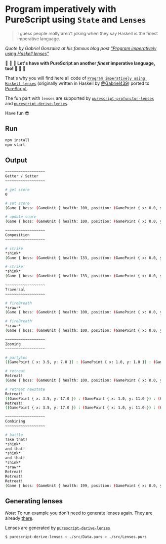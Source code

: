 # Program imperatively with PureScript using `State` and `Lenses`

> I guess people really aren't joking when they say Haskell is the finest imperative language.

_Quote by Gabriel Gonzalez at his famous blog post ["Program imperatively using Haskell lenses"](http://www.haskellforall.com/2013/05/program-imperatively-using-haskell.html)_

:space_invader: :space_invader: :space_invader: **Let's have with PureScript an another _finest_ imperative language, too!** :space_invader: :space_invader: :space_invader:

That's why you will find here all code of [`Program imperatively using Haskell lenses`](http://www.haskellforall.com/2013/05/program-imperatively-using-haskell.html) (originally written in Haskell by [@Gabriel439](https://github.com/Gabriel439)) ported to  [PureScript](http://www.purescript.org/).

The fun part with `lenses` are supported by  [`purescript-profunctor-lenses`](https://github.com/purescript-contrib/purescript-profunctor-lenses/) and [`purescript-derive-lenses`](https://github.com/paf31/purescript-derive-lenses).

Have fun :sunglasses:


## Run

```bash
npm install
npm start
```

## Output

```bash
~~~~~~~~~~~~~~~~~~
Getter / Setter
~~~~~~~~~~~~~~~~~~

# get score
0

# set score
(Game { boss: (GameUnit { health: 100, position: (GamePoint { x: 0.0, y: 0.0 }) }), score: 10000, units: [(GameUnit { health: 10, position: (GamePoint { x: 3.5, y: 7.0 }) }),(GameUnit { health: 15, position: (GamePoint { x: 1.0, y: 1.0 }) }),(GameUnit { health: 8, position: (GamePoint { x: 0.0, y: 2.1 }) })] })

# update score
(Game { boss: (GameUnit { health: 100, position: (GamePoint { x: 0.0, y: 0.0 }) }), score: 222, units: [(GameUnit { health: 10, position: (GamePoint { x: 3.5, y: 7.0 }) }),(GameUnit { health: 15, position: (GamePoint { x: 1.0, y: 1.0 }) }),(GameUnit { health: 8, position: (GamePoint { x: 0.0, y: 2.1 }) })] })

~~~~~~~~~~~~~~~~~~
Composition
~~~~~~~~~~~~~~~~~~

# strike
*shink*
(Game { boss: (GameUnit { health: 133, position: (GamePoint { x: 0.0, y: 0.0 }) }), score: 0, units: [(GameUnit { health: 10, position: (GamePoint { x: 3.5, y: 7.0 }) }),(GameUnit { health: 15, position: (GamePoint { x: 1.0, y: 1.0 }) }),(GameUnit { health: 8, position: (GamePoint { x: 0.0, y: 2.1 }) })] })

# strike'
*shink*
(Game { boss: (GameUnit { health: 133, position: (GamePoint { x: 0.0, y: 0.0 }) }), score: 0, units: [(GameUnit { health: 10, position: (GamePoint { x: 3.5, y: 7.0 }) }),(GameUnit { health: 15, position: (GamePoint { x: 1.0, y: 1.0 }) }),(GameUnit { health: 8, position: (GamePoint { x: 0.0, y: 2.1 }) })] })

~~~~~~~~~~~~~~~~~~
Traversal
~~~~~~~~~~~~~~~~~~

# fireBreath
*srawr*
(Game { boss: (GameUnit { health: 100, position: (GamePoint { x: 0.0, y: 0.0 }) }), score: 0, units: [(GameUnit { health: 7, position: (GamePoint { x: 3.5, y: 7.0 }) }),(GameUnit { health: 12, position: (GamePoint { x: 1.0, y: 1.0 }) }),(GameUnit { health: 5, position: (GamePoint { x: 0.0, y: 2.1 }) })] })

# fireBreath'
*srawr*
(Game { boss: (GameUnit { health: 100, position: (GamePoint { x: 0.0, y: 0.0 }) }), score: 0, units: [(GameUnit { health: 10, position: (GamePoint { x: 3.5, y: 7.0 }) }),(GameUnit { health: 12, position: (GamePoint { x: 1.0, y: 1.0 }) }),(GameUnit { health: 5, position: (GamePoint { x: 0.0, y: 2.1 }) })] })

~~~~~~~~~~~~~~~~~~
Zooming
~~~~~~~~~~~~~~~~~~

# partyLoc
((GamePoint { x: 3.5, y: 7.0 }) : (GamePoint { x: 1.0, y: 1.0 }) : (GamePoint { x: 0.0, y: 2.1 }) : Nil)

# retreat
Retreat!
(Game { boss: (GameUnit { health: 100, position: (GamePoint { x: 0.0, y: 0.0 }) }), score: 0, units: [(GameUnit { health: 10, position: (GamePoint { x: 3.5, y: 17.0 }) }),(GameUnit { health: 15, position: (GamePoint { x: 1.0, y: 11.0 }) }),(GameUnit { health: 8, position: (GamePoint { x: 0.0, y: 12.1 }) })] })

# retreat newstate
Retreat!
((GamePoint { x: 3.5, y: 17.0 }) : (GamePoint { x: 1.0, y: 11.0 }) : (GamePoint { x: 0.0, y: 12.1 }) : Nil)
Retreat!
((GamePoint { x: 3.5, y: 17.0 }) : (GamePoint { x: 1.0, y: 11.0 }) : (GamePoint { x: 0.0, y: 12.1 }) : Nil)

~~~~~~~~~~~~~~~~~~
Combining
~~~~~~~~~~~~~~~~~~

# battle
Take that!
*shink*
and that!
*shink*
and that!
*shink*
*srawr*
Retreat!
Retreat!
Retreat!
(Game { boss: (GameUnit { health: 199, position: (GamePoint { x: 0.0, y: 0.0 }) }), score: 0, units: [(GameUnit { health: 10, position: (GamePoint { x: 3.5, y: 67.0 }) }),(GameUnit { health: 12, position: (GamePoint { x: 1.0, y: 61.0 }) }),(GameUnit { health: 5, position: (GamePoint { x: 0.0, y: 62.1 }) })] })
```
## Generating lenses

_Note:_ To run example you don't need to generate lenses again. They are already [there](./src/Lenses.purs).

Lenses are generated by [`purescript-derive-lenses`](https://github.com/paf31/purescript-derive-lenses)

```bash
$ purescript-derive-lenses < ./src/Data.purs > ./src/Lenses.purs
```
